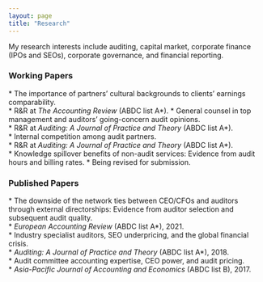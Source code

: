 ```yaml
---
layout: page
title: "Research"
---
```


My research interests include auditing, capital market, corporate finance (IPOs and SEOs), corporate governance, and financial reporting.
<br>

<H3>Working Papers</H3>
* The importance of partners’ cultural backgrounds to clients’ earnings comparability. <br>
    * R&R at <em>The Accounting Review</em> (ABDC list A*).  
* General counsel in top management and auditors’ going-concern audit opinions. <br>
    * R&R at <em>Auditing: A Journal of Practice and Theory</em> (ABDC list A*). <br>
* Internal competition among audit partners. <br>
    * R&R at <em>Auditing: A Journal of Practice and Theory</em> (ABDC list A*). <br>
* Knowledge spillover benefits of non-audit services: Evidence from audit hours and billing rates.
    * Being revised for submission.
 
<H3>Published Papers</H3>
* The downside of the network ties between CEO/CFOs and auditors through external directorships: Evidence from auditor selection and subsequent audit quality. <br>
    * <em>European Accounting Review</em> (ABDC list A*), 2021. <br>
* Industry specialist auditors, SEO underpricing, and the global financial crisis. <br>
    * <em>Auditing: A Journal of Practice and Theory</em> (ABDC list A*), 2018. <br>
* Audit committee accounting expertise, CEO power, and audit pricing. <br>
    * <em>Asia-Pacific Journal of Accounting and Economics</em> (ABDC list B), 2017. <br>
